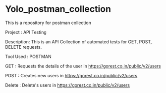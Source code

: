 # Yolo_postman_collection
This is a repository for postman collection

Project : API Testing

Description: This is an API Collection of automated tests for GET, POST, DELETE requests.

Tool Used : POSTMAN

GET : Requests the details of the user in https://gorest.co.in/public/v2/users

POST : Creates new users in https://gorest.co.in/public/v2/users

Delete : Delete's users in https://gorest.co.in/public/v2/users
